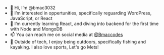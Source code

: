 - 👋 Hi, I’m @bmac3032
- 👀 I’m interested in oppertunities, specifically reguarding WordPress, JavaScript, or React
- 🌱 I’m currently learning React, and diving into backend for the first time with Node and MongoDB
- 📫 You can reach me on social media at <a target='_blank' href='https://twitter.com/Bmaccodes'>@Bmaccodes</a>
- 🛶 Outside of tech, I enjoy being outdoors, specifically fishing and kayaking. I also love sports, Let's go Mets!
